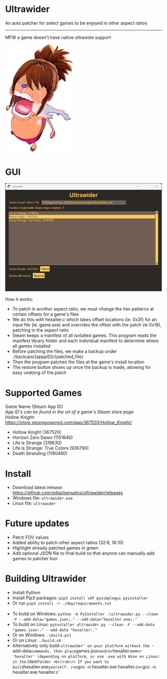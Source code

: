 # Ultrawider
 An auto patcher for select games to be enjoyed in other aspect ratios
<br/><hr/>
MFW a game doesn't have native ultrawide support


![alt text](images/marthi.png)

# GUI
![My Image](images/ultrawidergui.png)

How it works:

- To patch in another aspect ratio, we must change the hex patterns at certain offsets for a game's files
- We do this with hexalter.c which takes offset locations (ie. 0x3f) for an input file (ie. game.exe) and overrides the offset with the patch (ie 0x18), patching in the aspect ratio
- Steam keeps a manifest of all isntalled games. This program reads the manifest library folder and each individual manifest to determine where all games installed
- Before patching the files, we make a backup under ./backups/{apppID}/{patched_file}
- Then the program patches the files at the game's install location
- The restore button shows up once the backup is made, allowing for easy undoing of the patch

# Supported Games
Game Name (Steam App ID)
<br/>*App ID's can be found in the url of a game's Steam store page*
<br/> *Hollow Knight: https://store.steampowered.com/app/367520/Hollow_Knight/*
- Hollow Knight (367520)
- Horizon Zero Dawn (1151640)
- Life is Strange (319630)
- Life is Strange: True Colors (936790)
- Death Stranding (1190460)

# Install
- Download latest release: https://github.com/gdiazbanuelos/ultrawider/releases
- Windows file: `ultrawider.exe`
- Linux file: `ultrawider`

# Future updates
- Patch FOV values
- Added ability to patch other aspect ratios (32:9, 16:10)
- Highlight already patched games in green
- Add optional JSON file to final build so that anyone can manually add games to patcher tool

# Building Ultrawider
- Install Python
- Install Pip3 packages: `pip3 install vdf pysimplegui pyinstaller`
- Or run `pip3 install -r ./dep/requirements.txt`
<br/><br/>
- To build on Windows: `python -m PyInstaller .\ultrawider.py --clean -F --add-data="games.json;." --add-data="hexalter.exe;." `
- To build on Linux: `pyinstaller ultrawider.py --clean -F --add-data "games.json:." --add-data "hexalter:."`
- Or on Windows: `.\build.ps1`
- Or on Linux: `./build.sh`
- Alternatively only build `ultrawider' on your platform without the `-add-data` commands, then place `games.json` and/or `hexalter.exe` or 'hexalter' (depending on platform, or use .exe with Wine on Linux) in the `./dest` folder
<br/><br/>
If you want to build `hexalter.exe` yourself, run `gcc -o hexalter.exe hexalter.c` or `gcc -o hexalter.exe hexalter.c`

